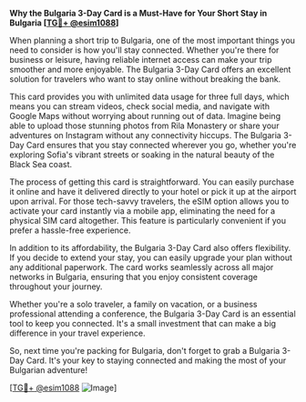 **Why the Bulgaria 3-Day Card is a Must-Have for Your Short Stay in Bulgaria [[TG💪+ @esim1088](https://t.me/s/esim1088)]**

When planning a short trip to Bulgaria, one of the most important things you need to consider is how you'll stay connected. Whether you're there for business or leisure, having reliable internet access can make your trip smoother and more enjoyable. The Bulgaria 3-Day Card offers an excellent solution for travelers who want to stay online without breaking the bank.

This card provides you with unlimited data usage for three full days, which means you can stream videos, check social media, and navigate with Google Maps without worrying about running out of data. Imagine being able to upload those stunning photos from Rila Monastery or share your adventures on Instagram without any connectivity hiccups. The Bulgaria 3-Day Card ensures that you stay connected wherever you go, whether you're exploring Sofia's vibrant streets or soaking in the natural beauty of the Black Sea coast.

The process of getting this card is straightforward. You can easily purchase it online and have it delivered directly to your hotel or pick it up at the airport upon arrival. For those tech-savvy travelers, the eSIM option allows you to activate your card instantly via a mobile app, eliminating the need for a physical SIM card altogether. This feature is particularly convenient if you prefer a hassle-free experience.

In addition to its affordability, the Bulgaria 3-Day Card also offers flexibility. If you decide to extend your stay, you can easily upgrade your plan without any additional paperwork. The card works seamlessly across all major networks in Bulgaria, ensuring that you enjoy consistent coverage throughout your journey.

Whether you're a solo traveler, a family on vacation, or a business professional attending a conference, the Bulgaria 3-Day Card is an essential tool to keep you connected. It's a small investment that can make a big difference in your travel experience.

So, next time you're packing for Bulgaria, don't forget to grab a Bulgaria 3-Day Card. It's your key to staying connected and making the most of your Bulgarian adventure! 

[[TG💪+ @esim1088](https://t.me/s/esim1088) ![Image](https://i.postimg.cc/Y0z9fWf4/image.png)]